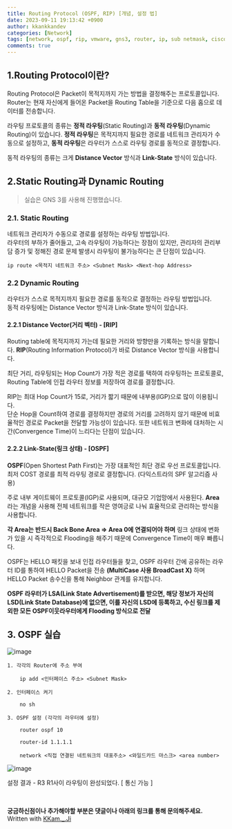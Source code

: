 ```yaml
---
title: Routing Protocol (OSPF, RIP) [개념, 설정 법]
date: 2023-09-11 19:13:42 +0900
author: kkankkandev
categories: [Network]
tags: [network, ospf, rip, vmware, gns3, router, ip, sub netmask, cisco, packet]     # TAG names should always be lowercase
comments: true
---
```


## 1.Routing Protocol이란?

Routing Protocol은 Packet이 목적지까지 가는 방법을 결정해주는 프로토콜입니다.  
Router는 현재 자신에게 들어온 Packet을 Routing Table을 기준으로 다음 홉으로 데이터를 전송합니다.

라우팅 프로토콜의 종류는 **정적 라우팅**(Static Routing)과 **동적 라우팅**(Dynamic Routing)이 있습니다. **정적 라우팅**은 목적지까지 필요한 경로를 네트워크 관리자가 수동으로 설정하고, **동적 라우팅**은 라우터가 스스로 라우팅 경로를 동적으로 결정합니다. 

동적 라우팅의 종류는 크게 **Distance Vector** 방식과 **Link-State** 방식이 있습니다.

## 2.Static Routing과 Dynamic Routing

> 실습은 GNS 3를 사용해 진행했습니다.

### 2.1. Static Routing

네트워크 관리자가 수동으로 경로를 설정하는 라우팅 방법입니다.  
라우터의 부하가 줄어들고, 고속 라우팅이 가능하다는 장점이 있지만, 관리자의 관리부담 증가 및 정해진 경로 문제 발생시 라우팅이 불가능하다는 큰 단점이 있습니다.

```router
ip route <목적지 네트워크 주소> <Subnet Mask> <Next-hop Address>
```

### 2.2 Dynamic Routing

라우터가 스스로 목적지까지 필요한 경로를 동적으로 결정하는 라우팅 방법입니다.  
동적 라우팅에는 Distance Vector 방식과 Link-State 방식이 있습니다.

#### 2.2.1 Distance Vector(거리 벡터) - [RIP]
Routing table에 목적지까지 가는데 필요한 거리와 방향만을 기록하는 방식을 말합니다. **RIP**(Routing Information Protocol)가 바로 Distance Vector 방식을 사용합니다.

최단 거리, 라우팅되는 Hop Count가 가장 적은 경로를 택하여 라우팅하는 프로토콜로, Routing Table에 인접 라우터 정보를 저장하여 경로를 결정합니다.

RIP는 최대 Hop Count가 15로, 거리가 짧기 때문에 내부용(IGP)으로 많이 이용됩니다.  
단순 Hop을 Count하여 경로를 결정하지만 경로의 거리를 고려하지 않기 때문에 비효율적인 경로로 Packet을 전달할 가능성이 있습니다. 또한 네트워크 변화에 대처하는 시간(Convergence Time)이 느리다는 단점이 있습니다.

#### 2.2.2 Link-State(링크 상태) - [OSPF]
**OSPF**(Open Shortest Path First)는 가장 대표적인 최단 경로 우선 프로토콜입니다. 최저 COST 경로를 최적 라우팅 경로로 결정합니다. (다익스트라의 SPF 알고리즘 사용)

주로 내부 게이트웨이 프로토콜(IGP)로 사용되며, 대규모 기업망에서 사용된다. **Area**라는 개념을 사용해 전체 네트워크를 작은 영여긍로 나눠 효율적으로 관리하는 방식을 사용합니다.

**각 Area는 반드시 Back Bone Area => Area 0에 연결되어야 하며** 링크 상태에 변화가 있을 시 즉각적으로 Flooding을 해주기 때문에 Convergence Time이 매우 빠릅니다.

OSPF는 HELLO 패킷을 보내 인접 라우터들을 찾고, OSPF 라우터 간에 공유하는 라우터 ID를 통하여 HELLO Packet을 전송 **(MultiCase 사용 BroadCast X)** 하며 HELLO Packet 송수신을 통해 Neighbor 관계를 유지합니다. 


**OSPF 라우터가 LSA(Link State Advertisement)를 받으면, 해당 정보가 자신의 LSD(Link State Database)에 없으면, 이를 자신의 LSD에 등록하고, 수신 링크를 제외한 모든 OSPF이웃라우터에게 Flooding 방식으로 전달**


## 3. OSPF 실습
![image](https://github.com/War-Oxi/war-oxi.github.io/assets/72260110/fce002d4-2ca7-4d74-9990-6b3da63d41f5)

```
1. 각각의 Router에 주소 부여

    ip add <인터페이스 주소> <Subnet Mask>

2. 인터페이스 켜기 

    no sh

3. OSPF 설정 (각각의 라우터에 설정)
    
    router ospf 10

    router-id 1.1.1.1

    network <직접 연결된 네트워크의 대표주소> <와일드카드 마스크> <area number>
```

![image](https://github.com/War-Oxi/war-oxi.github.io/assets/72260110/bea1791a-ba7f-4770-a987-c0f3f0341588)

설정 결과 - R3 R1사이 라우팅이 완성되었다. [ 통신 가능 ]

<br>

<strong>궁금하신점이나 추가해야할 부분은 댓글이나 아래의 링크를 통해 문의해주세요.</strong>   
Written with [KKam.\_\.Ji](https://www.instagram.com/kkam._.ji/)
